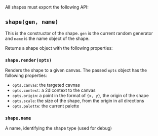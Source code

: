 All shapes must export the following API:

## `shape(gen, name)`

This is the constructor of the shape. `gen` is the current random generator and `name` is the name object of the shape.

Returns a shape object with the following properties:

### `shape.render(opts)`

Renders the shape to a given canvas. The passed `opts` object has the following properties:

 - `opts.canvas`: the targeted cavnas
 - `opts.context`: a 2d context to the canvas
 - `opts.origin`: a point in the format of `{x, y}`, the origin of the shape
 - `opts.scale`: the size of the shape, from the origin in all directions
 - `opts.palette`: the current palette

### `shape.name`

A name, identifying the shape type (used for debug)
